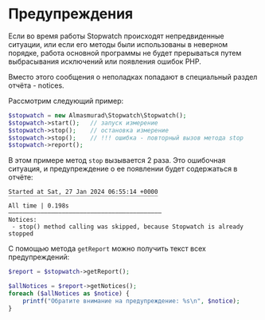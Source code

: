 
# Предупреждения

Если во время работы Stopwatch происходят непредвиденные ситуации, или если его методы были использованы в неверном порядке, работа основной программы не будет прерываться путем выбрасывания исключений или появления ошибок PHP. 

Вместо этого сообщения о неполадках попадают в специальный раздел отчёта - notices.

Рассмотрим следующий пример:

```php
$stopwatch = new Almasmurad\Stopwatch\Stopwatch();
$stopwatch->start();   // запуск измерение
$stopwatch->stop();    // остановка измерение
$stopwatch->stop();    // !!! ошибка - повторный вызов метода stop 
$stopwatch->report();
```

В этом примере метод `stop` вызывается 2 раза. Это ошибочная ситуация, и предупреждение о ее появлении будет содержаться в отчёте:

```
Started at Sat, 27 Jan 2024 06:55:14 +0000
‾‾‾‾‾‾‾‾‾‾‾‾‾‾‾‾‾‾‾‾‾‾‾‾‾‾‾‾‾‾‾‾‾‾‾‾‾‾‾‾‾‾
All time | 0.198s
———————————————————————————————————————————
Notices:
 - stop() method calling was skipped, because Stopwatch is already stopped
```

С помощью метода `getReport` можно получить текст всех предупреждений:

```php
$report = $stopwatch->getReport();

$allNotices = $report->getNotices();
foreach ($allNotices as $notice) {
    printf("Обратите внимание на предупреждение: %s\n", $notice);
}
```
